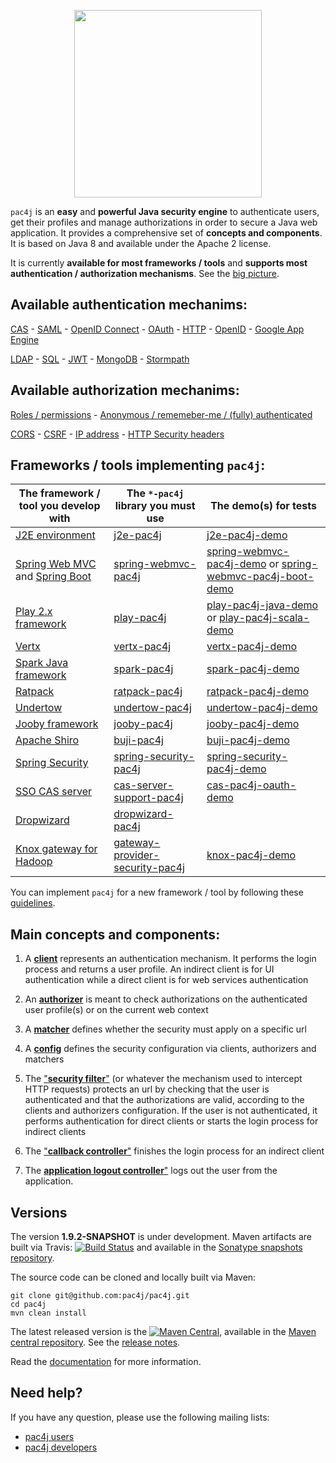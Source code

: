 <p align="center">
  <img src="https://pac4j.github.io/pac4j/img/logo.png" width="300" />
</p>

`pac4j` is an **easy** and **powerful Java security engine** to authenticate users, get their profiles and manage authorizations in order to secure a Java web application. It provides a comprehensive set of **concepts and components**. It is based on Java 8 and available under the Apache 2 license.

It is currently **available for most frameworks / tools** and **supports most authentication / authorization mechanisms**. See the [big picture](https://github.com/pac4j/pac4j/wiki/Big-picture).

## Available authentication mechanims:

[CAS](https://github.com/pac4j/pac4j/wiki/CAS-protocol) - [SAML](https://github.com/pac4j/pac4j/wiki/SAML-protocol) - [OpenID Connect](https://github.com/pac4j/pac4j/wiki/OpenID-Connect-protocol) - [OAuth](https://github.com/pac4j/pac4j/wiki/Other-clients) - [HTTP](https://github.com/pac4j/pac4j/wiki/Other-clients) - [OpenID](https://github.com/pac4j/pac4j/wiki/Other-clients) - [Google App Engine](https://github.com/pac4j/pac4j/wiki/Other-clients)

[LDAP](https://github.com/pac4j/pac4j/wiki/Authenticators) - [SQL](https://github.com/pac4j/pac4j/wiki/Authenticators) - [JWT](https://github.com/pac4j/pac4j/wiki/Authenticators) - [MongoDB](https://github.com/pac4j/pac4j/wiki/Authenticators) - [Stormpath](https://github.com/pac4j/pac4j/wiki/Authenticators)


## Available authorization mechanims:

[Roles / permissions](https://github.com/pac4j/pac4j/wiki/Authorizers) - [Anonymous / rememeber-me / (fully) authenticated](https://github.com/pac4j/pac4j/wiki/Authorizers)

[CORS](https://github.com/pac4j/pac4j/wiki/Authorizers) - [CSRF](https://github.com/pac4j/pac4j/wiki/Authorizers) - [IP address](https://github.com/pac4j/pac4j/wiki/Authorizers) - [HTTP Security headers](https://github.com/pac4j/pac4j/wiki/Authorizers)


## Frameworks / tools implementing `pac4j`:

| The framework / tool you develop with | The `*-pac4j` library you must use | The demo(s) for tests
|---------------------------------------|------------------------------------|----------------------
| [J2E environment](http://docs.oracle.com/javaee/) | [j2e-pac4j](https://github.com/pac4j/j2e-pac4j) | [j2e-pac4j-demo](https://github.com/pac4j/j2e-pac4j-demo) |
| [Spring Web MVC](http://docs.spring.io/spring-framework/docs/current/spring-framework-reference/html/mvc.html) and [Spring Boot](http://projects.spring.io/spring-boot) | [spring-webmvc-pac4j](https://github.com/pac4j/spring-webmvc-pac4j) | [spring-webmvc-pac4j-demo](https://github.com/pac4j/spring-webmvc-pac4j-demo) or [spring-webmvc-pac4j-boot-demo](https://github.com/pac4j/spring-webmvc-pac4j-boot-demo) |
| [Play 2.x framework](http://www.playframework.org) | [play-pac4j](https://github.com/pac4j/play-pac4j) | [play-pac4j-java-demo](https://github.com/pac4j/play-pac4j-java-demo) or [play-pac4j-scala-demo](https://github.com/pac4j/play-pac4j-scala-demo) |
| [Vertx](http://vertx.io) | [vertx-pac4j](https://github.com/pac4j/vertx-pac4j) | [vertx-pac4j-demo](https://github.com/pac4j/vertx-pac4j-demo) |
| [Spark Java framework](http://sparkjava.com) | [spark-pac4j](https://github.com/pac4j/spark-pac4j) | [spark-pac4j-demo](https://github.com/pac4j/spark-pac4j-demo) |
| [Ratpack](http://www.ratpack.io) | [ratpack-pac4j](http://ratpack.io/manual/current/pac4j.html#pac4j) | [ratpack-pac4j-demo](https://github.com/pac4j/ratpack-pac4j-demo) |
| [Undertow](http://undertow.io) | [undertow-pac4j](https://github.com/pac4j/undertow-pac4j) | [undertow-pac4j-demo](https://github.com/pac4j/undertow-pac4j-demo) |
| [Jooby framework](http://jooby.org) |  [jooby-pac4j](http://jooby.org/doc/pac4j) | [jooby-pac4j-demo](https://github.com/pac4j/jooby-pac4j-demo) |
| [Apache Shiro](http://shiro.apache.org) | [buji-pac4j](https://github.com/bujiio/buji-pac4j) | [buji-pac4j-demo](https://github.com/pac4j/buji-pac4j-demo) |
| [Spring Security](http://projects.spring.io/spring-security) | [spring-security-pac4j](https://github.com/pac4j/spring-security-pac4j) | [spring-security-pac4j-demo](https://github.com/pac4j/spring-security-pac4j-demo) |
| [SSO CAS server](https://github.com/Jasig/cas) | [cas-server-support-pac4j](https://apereo.github.io/cas/4.2.x/integration/Delegate-Authentication.html) | [cas-pac4j-oauth-demo](https://github.com/leleuj/cas-pac4j-oauth-demo) |
| [Dropwizard](http://www.dropwizard.io/) | [dropwizard-pac4j](https://github.com/evnm/dropwizard-pac4j) | |
| [Knox gateway for Hadoop](https://knox.apache.org) | [gateway-provider-security-pac4j](http://knox.apache.org/books/knox-0-8-0/user-guide.html#Pac4j+Provider+-+CAS+/+OAuth+/+SAML+/+OpenID+Connect) | [knox-pac4j-demo](https://github.com/pac4j/knox-pac4j-demo) |

You can implement `pac4j` for a new framework / tool by following these [guidelines](https://github.com/pac4j/pac4j/wiki/How-to-implement-pac4j-for-a-new-framework---tool).


## Main concepts and components:

1) A [**client**](https://github.com/pac4j/pac4j/wiki/Clients) represents an authentication mechanism. It performs the login process and returns a user profile. An indirect client is for UI authentication while a direct client is for web services authentication

2) An [**authorizer**](https://github.com/pac4j/pac4j/wiki/Authorizers) is meant to check authorizations on the authenticated user profile(s) or on the current web context

3) A [**matcher**](https://github.com/pac4j/pac4j/wiki/Matchers) defines whether the security must apply on a specific url

4) A [**config**](https://github.com/pac4j/pac4j/blob/master/pac4j-core/src/main/java/org/pac4j/core/config/Config.java) defines the security configuration via clients, authorizers and matchers

5) The ["**security filter**"](https://github.com/pac4j/pac4j/blob/master/pac4j-core/src/main/java/org/pac4j/core/engine/DefaultSecurityLogic.java) (or whatever the mechanism used to intercept HTTP requests) protects an url by checking that the user is authenticated and that the authorizations are valid, according to the clients and authorizers configuration. If the user is not authenticated, it performs authentication for direct clients or starts the login process for indirect clients

6) The ["**callback controller**"](https://github.com/pac4j/pac4j/blob/master/pac4j-core/src/main/java/org/pac4j/core/engine/DefaultCallbackLogic.java) finishes the login process for an indirect client

7) The [**application logout controller**"](https://github.com/pac4j/pac4j/blob/master/pac4j-core/src/main/java/org/pac4j/core/engine/DefaultApplicationLogoutLogic.java) logs out the user from the application.


## Versions

The version **1.9.2-SNAPSHOT** is under development. Maven artifacts are built via Travis: [![Build Status](https://travis-ci.org/pac4j/pac4j.png?branch=master)](https://travis-ci.org/pac4j/pac4j) and available in the [Sonatype snapshots repository](https://oss.sonatype.org/content/repositories/snapshots/org/pac4j).

The source code can be cloned and locally built via Maven:

```shell
git clone git@github.com:pac4j/pac4j.git
cd pac4j
mvn clean install
```

The latest released version is the [![Maven Central](https://maven-badges.herokuapp.com/maven-central/org.pac4j/pac4j/badge.svg?style=flat)](https://maven-badges.herokuapp.com/maven-central/org.pac4j/pac4j), available in the [Maven central repository](http://search.maven.org/#search%7Cga%7C1%7Cpac4j-). See the [release notes](https://github.com/pac4j/pac4j/wiki/Versions).

Read the [documentation](https://github.com/pac4j/pac4j/wiki) for more information.


## Need help?

If you have any question, please use the following mailing lists:
- [pac4j users](https://groups.google.com/forum/?hl=en#!forum/pac4j-users)
- [pac4j developers](https://groups.google.com/forum/?hl=en#!forum/pac4j-dev)
